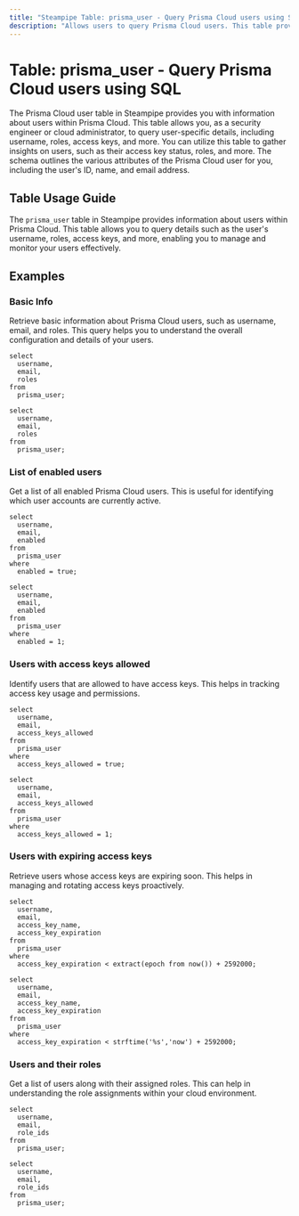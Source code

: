 ```yaml
---
title: "Steampipe Table: prisma_user - Query Prisma Cloud users using SQL"
description: "Allows users to query Prisma Cloud users. This table provides information about each user, including their username, roles, access keys, and more. It can be used to monitor and manage users within Prisma Cloud."
---
```


# Table: prisma_user - Query Prisma Cloud users using SQL

The Prisma Cloud user table in Steampipe provides you with information about users within Prisma Cloud. This table allows you, as a security engineer or cloud administrator, to query user-specific details, including username, roles, access keys, and more. You can utilize this table to gather insights on users, such as their access key status, roles, and more. The schema outlines the various attributes of the Prisma Cloud user for you, including the user's ID, name, and email address.

## Table Usage Guide

The `prisma_user` table in Steampipe provides information about users within Prisma Cloud. This table allows you to query details such as the user's username, roles, access keys, and more, enabling you to manage and monitor your users effectively.

## Examples

### Basic Info
Retrieve basic information about Prisma Cloud users, such as username, email, and roles. This query helps you to understand the overall configuration and details of your users.

```sql+postgres
select
  username,
  email,
  roles
from
  prisma_user;
```

```sql+sqlite
select
  username,
  email,
  roles
from
  prisma_user;
```

### List of enabled users
Get a list of all enabled Prisma Cloud users. This is useful for identifying which user accounts are currently active.

```sql+postgres
select
  username,
  email,
  enabled
from
  prisma_user
where
  enabled = true;
```

```sql+sqlite
select
  username,
  email,
  enabled
from
  prisma_user
where
  enabled = 1;
```

### Users with access keys allowed
Identify users that are allowed to have access keys. This helps in tracking access key usage and permissions.

```sql+postgres
select
  username,
  email,
  access_keys_allowed
from
  prisma_user
where
  access_keys_allowed = true;
```

```sql+sqlite
select
  username,
  email,
  access_keys_allowed
from
  prisma_user
where
  access_keys_allowed = 1;
```

### Users with expiring access keys
Retrieve users whose access keys are expiring soon. This helps in managing and rotating access keys proactively.

```sql+postgres
select
  username,
  email,
  access_key_name,
  access_key_expiration
from
  prisma_user
where
  access_key_expiration < extract(epoch from now()) + 2592000;
```

```sql+sqlite
select
  username,
  email,
  access_key_name,
  access_key_expiration
from
  prisma_user
where
  access_key_expiration < strftime('%s','now') + 2592000;
```

### Users and their roles
Get a list of users along with their assigned roles. This can help in understanding the role assignments within your cloud environment.

```sql+postgres
select
  username,
  email,
  role_ids
from
  prisma_user;
```

```sql+sqlite
select
  username,
  email,
  role_ids
from
  prisma_user;
```